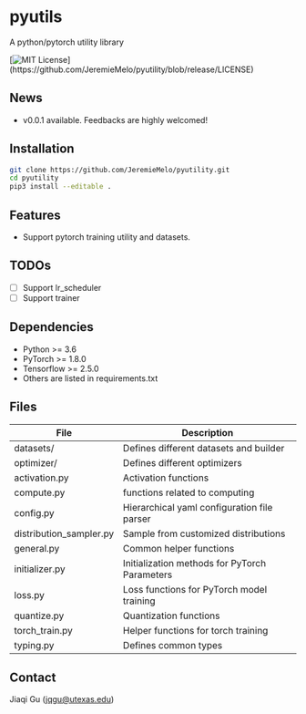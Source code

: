# pyutils
A python/pytorch utility library

[![MIT License](https://img.shields.io/apm/l/atomic-design-ui.svg?)](https://github.com/JeremieMelo/pyutility/blob/release/LICENSE)

## News
- v0.0.1 available. Feedbacks are highly welcomed!

## Installation
```bash
git clone https://github.com/JeremieMelo/pyutility.git
cd pyutility
pip3 install --editable .
```

## Features
- Support pytorch training utility and datasets.

## TODOs
- [ ] Support lr_scheduler
- [ ] Support trainer

## Dependencies
- Python >= 3.6
- PyTorch >= 1.8.0
- Tensorflow >= 2.5.0
- Others are listed in requirements.txt


## Files
| File      | Description |
| ----------- | ----------- |
| datasets/ | Defines different datasets and builder |
| optimizer/ | Defines different optimizers |
| activation.py      | Activation functions |
| compute.py   | functions related to computing |
| config.py   | Hierarchical yaml configuration file parser |
| distribution_sampler.py   | Sample from customized distributions |
| general.py   | Common helper functions |
| initializer.py   | Initialization methods for PyTorch Parameters |
| loss.py   | Loss functions for PyTorch model training |
| quantize.py   | Quantization functions |
| torch_train.py   | Helper functions for torch training |
| typing.py | Defines common types |


## Contact
Jiaqi Gu (jqgu@utexas.edu)
